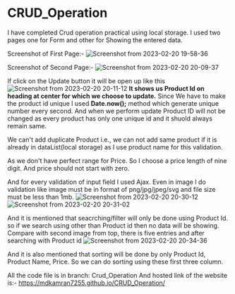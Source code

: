# CRUD_Operation
I have completed Crud operation practical using local storage.
I used two pages one for Form and other for Showing the entered data.

Screenshot of First Page:-
![Screenshot from 2023-02-20 19-58-36](https://user-images.githubusercontent.com/122250114/220133938-9a8198ff-5935-41ab-b4a6-934ca5986009.png)


Screenshot of Second Page:-
![Screenshot from 2023-02-20 20-09-37](https://user-images.githubusercontent.com/122250114/220136144-56e87ac6-67fd-4998-b2c9-26cb28b362de.png)


If click on the Update button it will be open up like this
![Screenshot from 2023-02-20 20-11-12](https://user-images.githubusercontent.com/122250114/220136484-82013f0b-5ed4-4585-a4ac-3768e6c9ab27.png)
**It shows us Product Id on heading at center for which we choose to update.**
Since We have to make the product id unique I used **Date.now();** method which generate unique number every second.
And when we perform update Product ID will not be changed as every product has only one unique id and it shuold always remain same.

We can't add duplicate Product i.e., we can not add same product if it is already in dataList(local storage) as I use product name for this validation.

As we don't have perfect range for Price. So I choose a price length of nine digit. And price should not start with zero.

And for every validation of input field I used Ajax.
Even in image I do validation like image must be in format of png/jpg/jpeg/svg and file size must be less than 1mb.
![Screenshot from 2023-02-20 20-30-12](https://user-images.githubusercontent.com/122250114/220140678-bb495f1a-80f0-47a8-96a3-8795a815510f.png)
![Screenshot from 2023-02-20 20-31-02](https://user-images.githubusercontent.com/122250114/220140906-8c79185d-db6c-4c37-b9c2-8f3532334481.png)

And it is mentioned that seacrching/filter will only be done using Product Id. so if we search using other than Product id then no data will be showing.
Compare with second image from top, there is five entries and after searching with Product id
![Screenshot from 2023-02-20 20-34-36](https://user-images.githubusercontent.com/122250114/220141933-c4f93dbc-575f-442d-ac27-eacbcc373acb.png)

And it is also mentioned that sorting will be done by only Product Id, Product Name, Price. So we can do sorting using these first three column.

All the code file is in branch: Crud_Operation
And hosted link of the website is:- https://mdkamran7255.github.io/CRUD_Operation/
